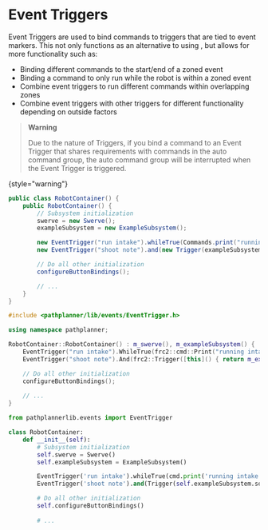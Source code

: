 # Event Triggers

Event Triggers are used to bind commands to triggers that are tied to event markers. This not only functions as an
alternative to using [](pplib-Named-Commands.md), but allows for more functionality such as:

* Binding different commands to the start/end of a zoned event
* Binding a command to only run while the robot is within a zoned event
* Combine event triggers to run different commands within overlapping zones
* Combine event triggers with other triggers for different functionality depending on outside factors

> **Warning**
>
> Due to the nature of Triggers, if you bind a command to an Event Trigger that shares requirements with commands in the
> auto command group, the auto command group will be interrupted when the Event Trigger is triggered.
>
{style="warning"}

<tabs group="pplib-language">
<tab title="Java" group-key="java">

```Java
public class RobotContainer() {
    public RobotContainer() {
        // Subsystem initialization
        swerve = new Swerve();
        exampleSubsystem = new ExampleSubsystem();

        new EventTrigger("run intake").whileTrue(Commands.print("running intake"));
        new EventTrigger("shoot note").and(new Trigger(exampleSubsystem::someCondition)).onTrue(Commands.print("shoot note");

        // Do all other initialization
        configureButtonBindings();

        // ...
    }
}
```

</tab>
<tab title="C++" group-key="cpp">

```C++
#include <pathplanner/lib/events/EventTrigger.h>

using namespace pathplanner;

RobotContainer::RobotContainer() : m_swerve(), m_exampleSubsystem() {
    EventTrigger("run intake").WhileTrue(frc2::cmd::Print("running intake"));
    EventTrigger("shoot note").And(frc2::Trigger([this]() { return m_exampleSubsystem.someCondition(); })).OnTrue(frc2::cmd::Print("shoot note");

    // Do all other initialization
    configureButtonBindings();
    
    // ...
}
```

</tab>
<tab title="Python" group-key="python">

```Python
from pathplannerlib.events import EventTrigger

class RobotContainer:
    def __init__(self):
        # Subsystem initialization
        self.swerve = Swerve()
        self.exampleSubsystem = ExampleSubsystem()

        EventTrigger('run intake').whileTrue(cmd.print('running intake'))
        EventTrigger('shoot note').and(Trigger(self.exampleSubsystem.someCondition)).onTrue(cmd.print('shoot note')

        # Do all other initialization
        self.configureButtonBindings()
    
        # ...
```

</tab>
</tabs>